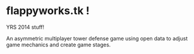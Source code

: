 flappyworks.tk !
=================

YRS 2014 stuff!

An asymmetric multiplayer tower defense game using open data to adjust game mechanics and create game stages.
